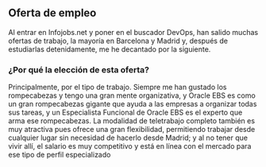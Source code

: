 ## Oferta de empleo
 Al entrar en Infojobs.net y poner en el buscador DevOps, han salido
 muchas ofertas de trabajo, la mayoría en Barcelona y Madrid y, después de
 estudiarlas detenidamente, me he decantado por la siguiente.

 
### ¿Por qué la elección de esta oferta?
  Principalmente, por el tipo de trabajo. Siempre me han gustado los
 rompecabezas y tengo una gran mente organizativa, y Oracle EBS es como un
 gran rompecabezas gigante que ayuda a las empresas a organizar todas sus
 tareas, y un Especialista Funcional de Oracle EBS es el experto que arma ese
 rompecabezas.
 La modalidad de teletrabajo completo también es muy atractiva pues
 ofrece una gran flexibilidad, permitiendo trabajar desde cualquier lugar sin
 necesidad de hacerlo desde Madrid; y al no tener que vivir allí, el salario es
 muy competitivo y está en línea con el mercado para ese tipo de perfil
 especializado

